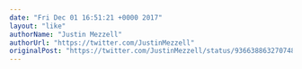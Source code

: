 ```yaml
---
date: "Fri Dec 01 16:51:21 +0000 2017"
layout: "like"
authorName: "Justin Mezzell"
authorUrl: "https://twitter.com/JustinMezzell"
originalPost: "https://twitter.com/JustinMezzell/status/936638863270748160"
---
```

